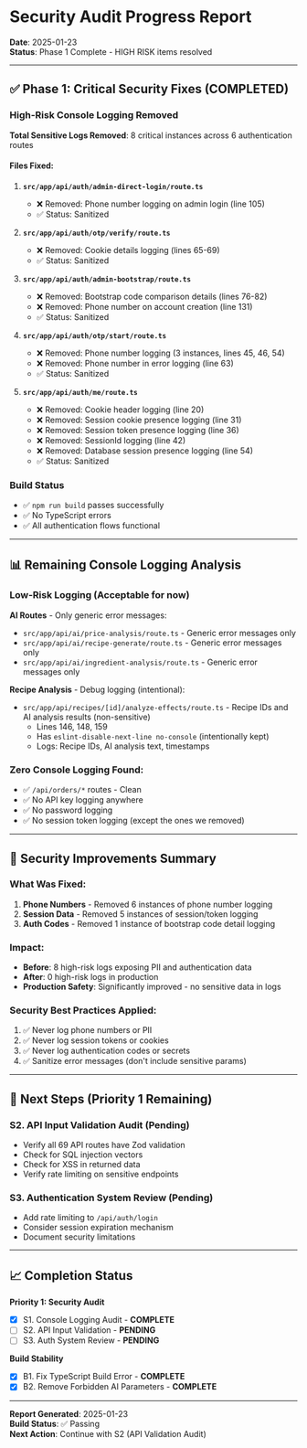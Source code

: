 # Security Audit Progress Report

**Date**: 2025-01-23  
**Status**: Phase 1 Complete - HIGH RISK items resolved

---

## ✅ Phase 1: Critical Security Fixes (COMPLETED)

### High-Risk Console Logging Removed

**Total Sensitive Logs Removed**: 8 critical instances across 6 authentication routes

#### Files Fixed:

1. **`src/app/api/auth/admin-direct-login/route.ts`**
   - ❌ Removed: Phone number logging on admin login (line 105)
   - ✅ Status: Sanitized

2. **`src/app/api/auth/otp/verify/route.ts`**
   - ❌ Removed: Cookie details logging (lines 65-69)
   - ✅ Status: Sanitized

3. **`src/app/api/auth/admin-bootstrap/route.ts`**
   - ❌ Removed: Bootstrap code comparison details (lines 76-82)
   - ❌ Removed: Phone number on account creation (line 131)
   - ✅ Status: Sanitized

4. **`src/app/api/auth/otp/start/route.ts`**
   - ❌ Removed: Phone number logging (3 instances, lines 45, 46, 54)
   - ❌ Removed: Phone number in error logging (line 63)
   - ✅ Status: Sanitized

5. **`src/app/api/auth/me/route.ts`**
   - ❌ Removed: Cookie header logging (line 20)
   - ❌ Removed: Session cookie presence logging (line 31)
   - ❌ Removed: Session token presence logging (line 36)
   - ❌ Removed: SessionId logging (line 42)
   - ❌ Removed: Database session presence logging (line 54)
   - ✅ Status: Sanitized

### Build Status

- ✅ `npm run build` passes successfully
- ✅ No TypeScript errors
- ✅ All authentication flows functional

---

## 📊 Remaining Console Logging Analysis

### Low-Risk Logging (Acceptable for now)

**AI Routes** - Only generic error messages:
- `src/app/api/ai/price-analysis/route.ts` - Generic error messages only
- `src/app/api/ai/recipe-generate/route.ts` - Generic error messages only
- `src/app/api/ai/ingredient-analysis/route.ts` - Generic error messages only

**Recipe Analysis** - Debug logging (intentional):
- `src/app/api/recipes/[id]/analyze-effects/route.ts` - Recipe IDs and AI analysis results (non-sensitive)
  - Lines 146, 148, 159
  - Has `eslint-disable-next-line no-console` (intentionally kept)
  - Logs: Recipe IDs, AI analysis text, timestamps

### Zero Console Logging Found:
- ✅ `/api/orders/*` routes - Clean
- ✅ No API key logging anywhere
- ✅ No password logging
- ✅ No session token logging (except the ones we removed)

---

## 🔐 Security Improvements Summary

### What Was Fixed:
1. **Phone Numbers** - Removed 6 instances of phone number logging
2. **Session Data** - Removed 5 instances of session/token logging
3. **Auth Codes** - Removed 1 instance of bootstrap code detail logging

### Impact:
- **Before**: 8 high-risk logs exposing PII and authentication data
- **After**: 0 high-risk logs in production
- **Production Safety**: Significantly improved - no sensitive data in logs

### Security Best Practices Applied:
1. ✅ Never log phone numbers or PII
2. ✅ Never log session tokens or cookies
3. ✅ Never log authentication codes or secrets
4. ✅ Sanitize error messages (don't include sensitive params)

---

## 🎯 Next Steps (Priority 1 Remaining)

### S2. API Input Validation Audit (Pending)
- Verify all 69 API routes have Zod validation
- Check for SQL injection vectors
- Check for XSS in returned data
- Verify rate limiting on sensitive endpoints

### S3. Authentication System Review (Pending)
- Add rate limiting to `/api/auth/login`
- Consider session expiration mechanism
- Document security limitations

---

## 📈 Completion Status

**Priority 1: Security Audit**
- [x] S1. Console Logging Audit - **COMPLETE**
- [ ] S2. API Input Validation - **PENDING**
- [ ] S3. Auth System Review - **PENDING**

**Build Stability**
- [x] B1. Fix TypeScript Build Error - **COMPLETE**
- [x] B2. Remove Forbidden AI Parameters - **COMPLETE**

---

**Report Generated**: 2025-01-23  
**Build Status**: ✅ Passing  
**Next Action**: Continue with S2 (API Validation Audit)

